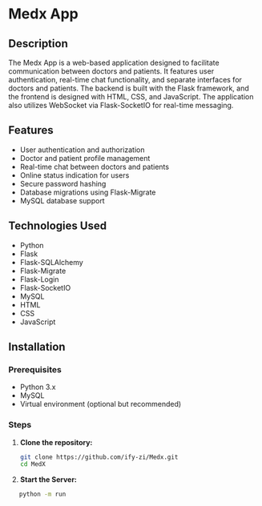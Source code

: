 # Medx App

## Description

The Medx App is a web-based application designed to facilitate communication between doctors and patients. It features user authentication, real-time chat functionality, and separate interfaces for doctors and patients. The backend is built with the Flask framework, and the frontend is designed with HTML, CSS, and JavaScript. The application also utilizes WebSocket via Flask-SocketIO for real-time messaging.

## Features

- User authentication and authorization
- Doctor and patient profile management
- Real-time chat between doctors and patients
- Online status indication for users
- Secure password hashing
- Database migrations using Flask-Migrate
- MySQL database support

## Technologies Used

- Python
- Flask
- Flask-SQLAlchemy
- Flask-Migrate
- Flask-Login
- Flask-SocketIO
- MySQL
- HTML
- CSS
- JavaScript

## Installation

### Prerequisites

- Python 3.x
- MySQL
- Virtual environment (optional but recommended)

### Steps

1. **Clone the repository:**

   ```bash
   git clone https://github.com/ify-zi/Medx.git
   cd MedX

2. **Start the Server:**

```bash
   python -m run

